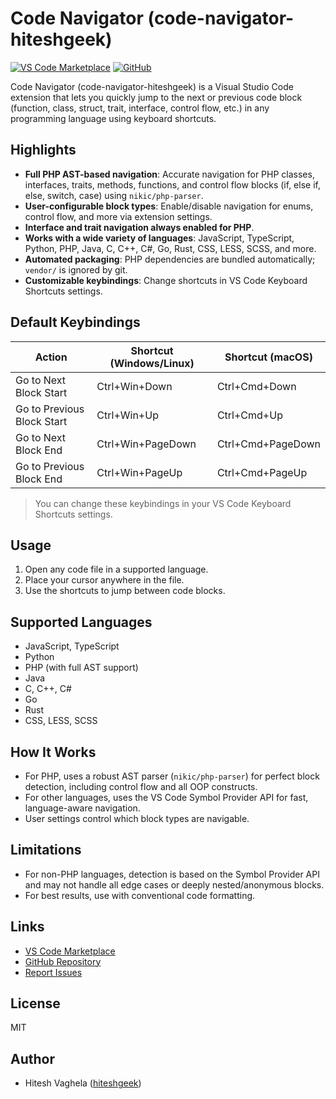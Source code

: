 # Code Navigator (code-navigator-hiteshgeek)

[![VS Code Marketplace](https://img.shields.io/visual-studio-marketplace/v/hiteshgeek.code-navigator-hiteshgeek?label=VS%20Code%20Marketplace)](https://marketplace.visualstudio.com/items?itemName=hiteshgeek.code-navigator-hiteshgeek)
[![GitHub](https://img.shields.io/github/stars/hiteshgeek/code_navigator?style=social)](https://github.com/hiteshgeek/code_navigator)

Code Navigator (code-navigator-hiteshgeek) is a Visual Studio Code extension that lets you quickly jump to the next or previous code block (function, class, struct, trait, interface, control flow, etc.) in any programming language using keyboard shortcuts.

## Highlights

- **Full PHP AST-based navigation**: Accurate navigation for PHP classes, interfaces, traits, methods, functions, and control flow blocks (if, else if, else, switch, case) using `nikic/php-parser`.
- **User-configurable block types**: Enable/disable navigation for enums, control flow, and more via extension settings.
- **Interface and trait navigation always enabled for PHP**.
- **Works with a wide variety of languages**: JavaScript, TypeScript, Python, PHP, Java, C, C++, C#, Go, Rust, CSS, LESS, SCSS, and more.
- **Automated packaging**: PHP dependencies are bundled automatically; `vendor/` is ignored by git.
- **Customizable keybindings**: Change shortcuts in VS Code Keyboard Shortcuts settings.

## Default Keybindings

| Action                     | Shortcut (Windows/Linux) | Shortcut (macOS)  |
| -------------------------- | ------------------------ | ----------------- |
| Go to Next Block Start     | Ctrl+Win+Down            | Ctrl+Cmd+Down     |
| Go to Previous Block Start | Ctrl+Win+Up              | Ctrl+Cmd+Up       |
| Go to Next Block End       | Ctrl+Win+PageDown        | Ctrl+Cmd+PageDown |
| Go to Previous Block End   | Ctrl+Win+PageUp          | Ctrl+Cmd+PageUp   |

> You can change these keybindings in your VS Code Keyboard Shortcuts settings.

## Usage

1. Open any code file in a supported language.
2. Place your cursor anywhere in the file.
3. Use the shortcuts to jump between code blocks.

## Supported Languages

- JavaScript, TypeScript
- Python
- PHP (with full AST support)
- Java
- C, C++, C#
- Go
- Rust
- CSS, LESS, SCSS

## How It Works

- For PHP, uses a robust AST parser (`nikic/php-parser`) for perfect block detection, including control flow and all OOP constructs.
- For other languages, uses the VS Code Symbol Provider API for fast, language-aware navigation.
- User settings control which block types are navigable.

## Limitations

- For non-PHP languages, detection is based on the Symbol Provider API and may not handle all edge cases or deeply nested/anonymous blocks.
- For best results, use with conventional code formatting.

## Links

- [VS Code Marketplace](https://marketplace.visualstudio.com/items?itemName=hiteshgeek.code-navigator-hiteshgeek)
- [GitHub Repository](https://github.com/hiteshgeek/code_navigator)
- [Report Issues](https://github.com/hiteshgeek/code_navigator/issues)

## License

MIT

## Author

- Hitesh Vaghela ([hiteshgeek](https://github.com/hiteshgeek))
